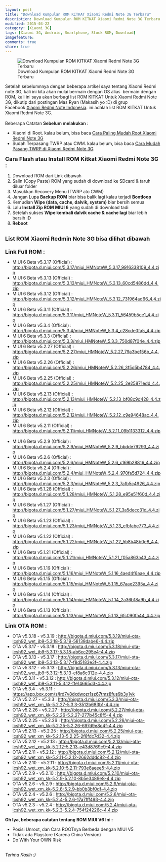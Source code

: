 ```yaml
---
layout: post
title: "Download Kumpulan ROM KITKAT Xiaomi Redmi Note 3G Terbaru"
description: Download Kumpulan ROM KITKAT Xiaomi Redmi Note 3G Terbaru
modified: 2015-03-22
category: [Xiaomi 3G]
tags: [Xiaomi 3G, Android, Smartphone, Stock ROM, Download]
imagefeature: 
comments: true
share: true
---
```

<figure>
<img src="http://doctor500.github.io/images/Download-Kumpulan-ROM-KITKAT-Xiaomi-Redmi-Note-3G-Terbaru.jpg" alt="Download Kumpulan ROM KITKAT Xiaomi Redmi Note 3G Terbaru">
<figcaption>Download Kumpulan ROM KITKAT Xiaomi Redmi Note 3G Terbaru</figcaption>
</figure>

Setelah sebelumnnya dengan beberapa artikel saya tentang Xiaomi Redmi note 3G, kali ini kita akan mulai bermain dengan OS alias&nbsp; bermain dengan ROM, kali ini saya akan berbagi list ROM KITKAT Untuk Xiaomi Redmi Note 3G, dikutip dari postingan Mas Ryan (Makasih yo :D) di grup Facebook&nbsp;<a href="https://www.facebook.com/groups/xiaominote/" target="_blank">Xiaomi Redmi Note Indonesia</a>. ini adalah list ROM KITKAT Untuk Xiaomi Redmi Note 3G.<br /><br />Beberapa Catatan <b>Sebelum melakukan</b> :<br />
<ul>
<li>Xiaomi di Root. kalau belum, bisa baca <a href="http://doctor500.github.io/android/2015/03/20/Cara-Paling-Mudah-Root-Xiaomi-Redmi-Note-3G/" target="_blank">Cara Paling Mudah Root Xiaomi Redmi Note 3G</a></li>
<li>Sudah Terpasang TWRP atau CWM. kalau belum, bisa baca <a href="http://doctor500.github.io/android/2015/03/21/Cara-Mudah-Pasang-TWRP-di-Xiaomi-Redmi-Note-3G/" target="_blank">Cara Mudah Pasang TWRP di Xiaomi Redmi Note 3G</a></li>
</ul>
<b><span style="font-size: large;">Cara Flash atau Install ROM Kitkat Xiaomi Redmi Note 3G :</span></b><br />
<ol>
<li>Download ROM dari Link dibawah</li>
<li>Salin (Copy Paste) ROM yang sudah di download ke SDcard &amp; taruh diluar folder</li>
<li>Masukkan Recovery Menu (TWRP ato CWM)</li>
<li>Jangan Lupa <b>Backup ROM</b> biar bisa balik lagi kalau terjadi <b>Bootloop</b></li>
<li>Kemudian <b>Wipe (data, cache, dalvik, system)</b> biar bersih semua</li>
<li>Lalu <b>Install Zip ROM MIUI 6</b> yang sudah di download tadi</li>
<li>Setelah sukses <b>Wipe kembali dalvik cache &amp; cache lagi</b> biar lebih bersih :D</li>
<li><b>Reboot</b></li>
</ol>
&nbsp;<br />
<b><span style="font-size: large;">List ROM Xiaomi Redmin Note 3G bisa dilihat dibawah</span></b><br /><span style="font-size: large;">&nbsp;</span><br />
<b><span style="font-size: large;">Link Full ROM :</span></b>
<ul>
<li>MIUI 6 Beta v5.3.17 (Official) :      <a href="http://bigota.d.miui.com/5.3.17/miui_HMNoteW_5.3.17_9916338109_4.4.zip" rel="nofollow" target="_blank">http://bigota.d.miui.com/5.3.17/miui_HMNoteW_5.3.17_9916338109_4.4.zip</a></li>
<li>MIUI 6 Beta v5.3.13 (Official) :      <a href="http://bigota.d.miui.com/5.3.13/miui_HMNoteW_5.3.13_60cd5486dd_4.4.zip" rel="nofollow" target="_blank">http://bigota.d.miui.com/5.3.13/miui_HMNoteW_5.3.13_60cd5486dd_4.4.zip</a></li>
<li>MIUI 6 Beta v5.3.12 (Official) :      <a href="http://bigota.d.miui.com/5.3.12/miui_HMNoteW_5.3.12_731964ad66_4.4.zip" rel="nofollow" target="_blank">http://bigota.d.miui.com/5.3.12/miui_HMNoteW_5.3.12_731964ad66_4.4.zip</a></li>
<li>MIUI 6 Beta v5.3.11 (Official) :      <a href="http://bigota.d.miui.com/5.3.11/miui_HMNoteW_5.3.11_56459b5ce1_4.4.zip" rel="nofollow" target="_blank">http://bigota.d.miui.com/5.3.11/miui_HMNoteW_5.3.11_56459b5ce1_4.4.zip</a></li>
<li>MIUI 6 Beta v5.3.4 (Official) :      <a href="http://bigota.d.miui.com/5.3.4/miui_HMNoteW_5.3.4_c28cde0fa5_4.4.zip" rel="nofollow" target="_blank">http://bigota.d.miui.com/5.3.4/miui_HMNoteW_5.3.4_c28cde0fa5_4.4.zip</a></li>
<li>MIUI 6 Beta v5.3.3 (Official) :      <a href="http://bigota.d.miui.com/5.3.3/miui_HMNoteW_5.3.3_750d87f04e_4.4.zip" rel="nofollow" target="_blank">http://bigota.d.miui.com/5.3.3/miui_HMNoteW_5.3.3_750d87f04e_4.4.zip</a></li>
<li>MIUI 6 Beta v5.2.27 (Official) :      <a href="http://bigota.d.miui.com/5.2.27/miui_HMNoteW_5.2.27_79a3be156b_4.4.zip" rel="nofollow" target="_blank">http://bigota.d.miui.com/5.2.27/miui_HMNoteW_5.2.27_79a3be156b_4.4.zip</a></li>
<li>MIUI 6 Beta v5.2.26 (Official) :      <a href="http://bigota.d.miui.com/5.2.26/miui_HMNoteW_5.2.26_3f5d5b4784_4.4.zip" rel="nofollow" target="_blank">http://bigota.d.miui.com/5.2.26/miui_HMNoteW_5.2.26_3f5d5b4784_4.4.zip</a></li>
<li>MIUI 6 Beta v5.2.25 (Official) :      <a href="http://bigota.d.miui.com/5.2.25/miui_HMNoteW_5.2.25_2e25871edd_4.4.zip" rel="nofollow" target="_blank">http://bigota.d.miui.com/5.2.25/miui_HMNoteW_5.2.25_2e25871edd_4.4.zip</a></li>
<li>MIUI 6 Beta v5.2.13 (Official) :      <a href="http://bigota.d.miui.com/5.2.13/miui_HMNoteW_5.2.13_bf08c9d428_4.4.zip" rel="nofollow" target="_blank">http://bigota.d.miui.com/5.2.13/miui_HMNoteW_5.2.13_bf08c9d428_4.4.zip</a></li>
<li>MIUI 6 Beta v5.2.12 (Official) :      <a href="http://bigota.d.miui.com/5.2.12/miui_HMNoteW_5.2.12_c9e94648ac_4.4.zip" rel="nofollow" target="_blank">http://bigota.d.miui.com/5.2.12/miui_HMNoteW_5.2.12_c9e94648ac_4.4.zip</a></li>
<li>MIUI 6 Beta v5.2.11 (Official) :      <a href="http://bigota.d.miui.com/5.2.11/miui_HMNoteW_5.2.11_09b1133312_4.4.zip" rel="nofollow" target="_blank">http://bigota.d.miui.com/5.2.11/miui_HMNoteW_5.2.11_09b1133312_4.4.zip</a>&nbsp;</li>
<li>MIUI 6 Beta v5.2.9 (Official) :      <a href="http://bigota.d.miui.com/5.2.9/miui_HMNoteW_5.2.9_bbdde79293_4.4.zip" rel="nofollow" target="_blank">http://bigota.d.miui.com/5.2.9/miui_HMNoteW_5.2.9_bbdde79293_4.4.zip</a></li>
<li>MIUI 6 Beta v5.2.6 (Official) :      <a href="http://bigota.d.miui.com/5.2.6/miui_HMNoteW_5.2.6_c169b28816_4.4.zip" rel="nofollow" target="_blank">http://bigota.d.miui.com/5.2.6/miui_HMNoteW_5.2.6_c169b28816_4.4.zip</a></li>
<li>MIUI 6 Beta v5.2.4 (Official) :      <a href="http://bigota.d.miui.com%2F5.2.4%2Fmiui_HMNoteW_5.2.4_970fa5d724_4.4.zip&amp;h=wAQHS9l-d&amp;s=1" rel="nofollow" target="_blank">http://bigota.d.miui.com/5.2.4/miui_HMNoteW_5.2.4_970fa5d724_4.4.zip</a></li>
<li>MIUI 6 Beta v5.2.3 (Official) :      <a href="http://bigota.d.miui.com%2F5.2.3%2Fmiui_HMNoteW_5.2.3_7afb5c4926_4.4.zip&amp;h=1AQH1L3Mk&amp;s=1" rel="nofollow" target="_blank">http://bigota.d.miui.com/5.2.3/miui_HMNoteW_5.2.3_7afb5c4926_4.4.zip</a></li>
<li>MIUI 6 Beta v5.1.28 (Official) :      <a href="http://bigota.d.miui.com/5.1.28/miui_HMNoteW_5.1.28_e95e51f60d_4.4.zip" rel="nofollow" target="_blank">http://bigota.d.miui.com/5.1.28/miui_HMNoteW_5.1.28_e95e51f60d_4.4.zip</a></li>
<li>MIUI 6 Beta v5.1.27 (Official) :      <a href="http://bigota.d.miui.com/5.1.27/miui_HMNoteW_5.1.27_3a5decc31d_4.4.zip" rel="nofollow" target="_blank">http://bigota.d.miui.com/5.1.27/miui_HMNoteW_5.1.27_3a5decc31d_4.4.zip</a></li>
<li>MIUI 6 Beta v5.1.23 (Official) :      <a href="http://bigota.d.miui.com%2F5.1.23%2Fmiui_HMNoteW_5.1.23_efbfabe773_4.4.zip&amp;h=DAQHWJ6Pz&amp;s=1" rel="nofollow" target="_blank">http://bigota.d.miui.com/5.1.23/miui_HMNoteW_5.1.23_efbfabe773_4.4.zip</a></li>
<li>MIUI 6 Beta v5.1.22 (Official) :      <a href="http://bigota.d.miui.com/5.1.22/miui_HMNoteW_5.1.22_5b8b48b0e8_4.4.zip" rel="nofollow" target="_blank">http://bigota.d.miui.com/5.1.22/miui_HMNoteW_5.1.22_5b8b48b0e8_4.4.zip</a></li>
<li>MIUI 6 Beta v5.1.21 (Official) :      <a href="http://bigota.d.miui.com%2F5.1.21%2Fmiui_HMNoteW_5.1.21_f05a863a43_4.4.zip&amp;h=lAQHjGxsQ&amp;s=1" rel="nofollow" target="_blank">http://bigota.d.miui.com/5.1.21/miui_HMNoteW_5.1.21_f05a863a43_4.4.zip</a></li>
<li>MIUI 6 Beta v5.1.16 (Official) : <a href="http://bigota.d.miui.com%2F5.1.16%2Fmiui_HMNoteW_5.1.16_4aed4f6aae_4.4.zip&amp;h=pAQHjaydn&amp;s=1" rel="nofollow" target="_blank">http://bigota.d.miui.com/5.1.16/miui_HMNoteW_5.1.16_4aed4f6aae_4.4.zip</a></li>
<li>MIUI 6 Beta v5.1.15 (Official) :      <a href="http://bigota.d.miui.com%2F5.1.15%2Fmiui_HMNoteW_5.1.15_67aae2395a_4.4.zip&amp;h=BAQHAqBdG&amp;s=1" rel="nofollow" target="_blank">http://bigota.d.miui.com/5.1.15/miui_HMNoteW_5.1.15_67aae2395a_4.4.zip</a></li>
<li>MIUI 6 Beta v5.1.14 (Official) :      <a href="http://bigota.d.miui.com%2F5.1.14%2Fmiui_HMNoteW_5.1.14_2a36b18a9b_4.4.zip&amp;h=vAQFORAyr&amp;s=1" rel="nofollow" target="_blank">http://bigota.d.miui.com/5.1.14/miui_HMNoteW_5.1.14_2a36b18a9b_4.4.zip</a></li>
<li>MIUI 6 Beta v5.1.13 (Official) :      <a href="http://bigota.d.miui.com%2F5.1.13%2Fmiui_HMNoteW_5.1.13_6fc090fa44_4.4.zip&amp;h=IAQGb9EMd&amp;s=1" rel="nofollow" target="_blank">http://bigota.d.miui.com/5.1.13/miui_HMNoteW_5.1.13_6fc090fa44_4.4.zip</a></li>
</ul>

<b><span style="font-size: large;">Link OTA ROM :</span></b>
<ul>
<li>OTA v5.3.18 - v5.3.19 : <a href="http://bigota.d.miui.com%2F5.3.19%2Fmiui-ota-lcsh92_wet_jb9-5.3.18-5.3.19-58138dabe6-4.4.zip&amp;h=JAQElEHlC&amp;s=1" rel="nofollow" target="_blank">http://bigota.d.miui.com/5.3.19/miui-ota-lcsh92_wet_jb9-5.3.18-5.3.19-58138dabe6-4.4.zip</a></li>
<li>OTA v5.3.17 - v5.3.18 : <a href="http://bigota.d.miui.com%2F5.3.18%2Fmiui-ota-lcsh92_wet_jb9-5.3.17-5.3.18-ab6cc295e4-4.4.zip&amp;h=_AQHq4gZC&amp;s=1" rel="nofollow" target="_blank">http://bigota.d.miui.com/5.3.18/miui-ota-lcsh92_wet_jb9-5.3.17-5.3.18-ab6cc295e4-4.4.zip</a> </li>
<li>OTA v5.3.13 - v5.3.17 :      <a href="http://bigota.d.miui.com/5.3.17/miui-ota-lcsh92_wet_jb9-5.3.13-5.3.17-f8d5183e3f-4.4.zip" rel="nofollow" target="_blank">http://bigota.d.miui.com/5.3.17/miui-ota-lcsh92_wet_jb9-5.3.13-5.3.17-f8d5183e3f-4.4.zip</a></li>
<li>OTA v5.3.12 - v5.3.13 :      <a href="http://bigota.d.miui.com/5.3.13/miui-ota-lcsh92_wet_jb9-5.3.12-5.3.13-ef8a6c312e-4.4.zip" rel="nofollow" target="_blank">http://bigota.d.miui.com/5.3.13/miui-ota-lcsh92_wet_jb9-5.3.12-5.3.13-ef8a6c312e-4.4.zip</a></li>
<li>OTA v5.3.11 - v5.3.12 :      <a href="http://bigota.d.miui.com%2F5.3.12%2Fmiui-ota-lcsh92_wet_jb9-5.3.11-5.3.12-ffe14665d3-4.4.zip&amp;h=VAQGa79ft&amp;s=1" rel="nofollow" target="_blank">http://bigota.d.miui.com/5.3.12/miui-ota-lcsh92_wet_jb9-5.3.11-5.3.12-ffe14665d3-4.4.zip</a></li>
<li>OTA v5.3.4 - v5.3.11 : <a href="https://www.facebook.com/l.php?u=https%3A%2F%2Fapp.box.com%2Fs%2Flrd7v8dxdwozr1sz67tmz8fus9b3y1vk&amp;h=nAQGcXYf3&amp;s=1" rel="nofollow" target="_blank">https://app.box.com/s/lrd7v8dxdwozr1sz67tmz8fus9b3y1vk</a></li>
<li>OTA v5.2.27 - v5.3.3 :      <a href="http://bigota.d.miui.com%2F5.3.3%2Fmiui-ota-lcsh92_wet_xm_kk-5.2.27-5.3.3-3512b683b1-4.4.zip&amp;h=ZAQEeI0Li&amp;s=1" rel="nofollow" target="_blank">http://bigota.d.miui.com/5.3.3/miui-ota-lcsh92_wet_xm_kk-5.2.27-5.3.3-3512b683b1-4.4.zip</a></li>
<li>OTA v5.2.26 - v5.2.27 :      <a href="http://bigota.d.miui.com%2F5.2.27%2Fmiui-ota-lcsh92_wet_xm_kk-5.2.26-5.2.27-277b45c8f5-4.4.zip&amp;h=rAQGQ-jiP&amp;s=1" rel="nofollow" target="_blank">http://bigota.d.miui.com/5.2.27/miui-ota-lcsh92_wet_xm_kk-5.2.26-5.2.27-277b45c8f5-4.4.zip</a></li>
<li>OTA v5.2.25 - v5.2.26 :      <a href="http://bigota.d.miui.com/5.2.26/miui-ota-lcsh92_wet_xm_kk-5.2.25-5.2.26-697d9e8c4f-4.4.zip" rel="nofollow" target="_blank">http://bigota.d.miui.com/5.2.26/miui-ota-lcsh92_wet_xm_kk-5.2.25-5.2.26-697d9e8c4f-4.4.zip</a></li>
<li>OTA v5.2.13 - v5.2.25 :      <a href="http://bigota.d.miui.com/5.2.25/miui-ota-lcsh92_wet_xm_kk-5.2.13-5.2.25-2f8fdc7d32-4.4.zip" rel="nofollow" target="_blank">http://bigota.d.miui.com/5.2.25/miui-ota-lcsh92_wet_xm_kk-5.2.13-5.2.25-2f8fdc7d32-4.4.zip</a></li>
<li>OTA v5.2.12 - v5.2.13 :      <a href="http://bigota.d.miui.com/5.2.13/miui-ota-lcsh92_wet_xm_kk-5.2.12-5.2.13-e43d8769c9-4.4.zip" rel="nofollow" target="_blank">http://bigota.d.miui.com/5.2.13/miui-ota-lcsh92_wet_xm_kk-5.2.12-5.2.13-e43d8769c9-4.4.zip</a></li>
<li>OTA v5.2.11 - v5.2.12 :      <a href="http://bigota.d.miui.com/5.2.12/miui-ota-lcsh92_wet_xm_kk-5.2.11-5.2.12-2662dddc82-4.4.zip" rel="nofollow" target="_blank">http://bigota.d.miui.com/5.2.12/miui-ota-lcsh92_wet_xm_kk-5.2.11-5.2.12-2662dddc82-4.4.zip</a></li>
<li>OTA v5.2.10 - v5.2.11 : <a href="http://bigota.d.miui.com/5.2.11/miui-ota-lcsh92_wet_xm_kk-5.2.10-5.2.11-793e8aeee5-4.4.zip" rel="nofollow" target="_blank">http://bigota.d.miui.com/5.2.11/miui-ota-lcsh92_wet_xm_kk-5.2.10-5.2.11-793e8aeee5-4.4.zip</a></li>
<li>OTA v5.2.9 - v5.2.10 :      <a href="http://bigota.d.miui.com/5.2.10/miui-ota-lcsh92_wet_xm_kk-5.2.9-5.2.10-8b5e3489e8-4.4.zip" rel="nofollow" target="_blank">http://bigota.d.miui.com/5.2.10/miui-ota-lcsh92_wet_xm_kk-5.2.9-5.2.10-8b5e3489e8-4.4.zip</a></li>
<li>OTA v5.2.6 - v5.2.9 :      <a href="http://bigota.d.miui.com/5.2.9/miui-ota-lcsh92_wet_xm_kk-5.2.6-5.2.9-bb0b3bf0df-4.4.zip" rel="nofollow" target="_blank">http://bigota.d.miui.com/5.2.9/miui-ota-lcsh92_wet_xm_kk-5.2.6-5.2.9-bb0b3bf0df-4.4.zip</a></li>
<li>OTA v5.2.4 - v5.2.6 : <a href="http://bigota.d.miui.com/5.2.6/miui-ota-lcsh92_wet_xm_kk-5.2.4-5.2.6-17a7fff493-4.4.zip" rel="nofollow" target="_blank">http://bigota.d.miui.com/5.2.6/miui-ota-lcsh92_wet_xm_kk-5.2.4-5.2.6-17a7fff493-4.4.zip</a></li>
<li>OTA v5.2.3 - v5.2.4 : <a href="http://bigota.d.miui.com/5.2.4/miui-ota-lcsh92_wet_xm_kk-5.2.3-5.2.4-754f24226c-4.4.zip" rel="nofollow" target="_blank">http://bigota.d.miui.com/5.2.4/miui-ota-lcsh92_wet_xm_kk-5.2.3-5.2.4-754f24226c-4.4.zip</a></li>
</ul>

<b>Oh Iya, beberapa catatan tentang ROM MIUI V6 Ini :</b>
<ul>
<li>Posisi Unroot, dan Cara ROOTnya Berbeda dengan MIUI V5
<li>Tidak ada Playstore (Karena China Version)
<li>Do With Your OWN Risk
</ul>
<br>
<i>Terima Kasih :)</i>